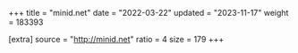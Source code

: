 +++
title = "minid.net"
date = "2022-03-22"
updated = "2023-11-17"
weight = 183393

[extra]
source = "http://minid.net"
ratio = 4
size = 179
+++
